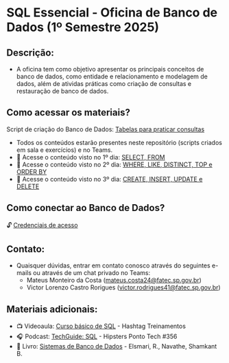 # SQL Essencial - Oficina de Banco de Dados (1º Semestre 2025)

## Descrição:

- A oficina tem como objetivo apresentar os principais conceitos de banco de dados, como entidade e relacionamento e modelagem de dados, além de atividas práticas como criação de consultas e restauração de banco de dados.

## Como acessar os materiais?

Script de criação do Banco de Dados: [Tabelas para praticar consultas](./Script-EMPRESA.sql)
- Todos os conteúdos estarão presentes neste repositório (scripts criados em sala e exercícios) e no Teams.
- 📄 Acesse o conteúdo visto no 1º dia: [SELECT, FROM](./aula1/)
- 📄 Acesse o conteúdo visto no 2º dia: [WHERE, LIKE, DISTINCT, TOP e ORDER BY](./aula2/)
- 📄 Acesse o conteúdo visto no 3º dia: [CREATE, INSERT, UPDATE e DELETE](./aula3/)

## Como conectar ao Banco de Dados?

🔓 [Credenciais de acesso](./Server-config/README.md)

## Contato:

- Quaisquer dúvidas, entrar em contato conosco através do seguintes e-mails ou através de um chat privado no Teams:
  - Mateus Monteiro da Costa (mateus.costa24@fatec.sp.gov.br)
  - Victor Lorenzo Castro Rorigues (victor.rodrigues41@fatec.sp.gov.br)

## Materiais adicionais:

- 📺 Videoaula: [Curso básico de SQL](https://youtube.com/playlist?list=PLpdAy0tYrnKw_F8v6kkEXTeyE33Navv-K&si=O_6i8BwLv84IY9wU) - Hashtag Treinamentos
- 🎧 Podcast: [TechGuide: SQL](https://open.spotify.com/episode/0VKVgHlVtkfWHRQ9xfDiYX) - Hipsters Ponto Tech #356
- 📖 Livro: [Sistemas de Banco de Dados](https://dn720003.ca.archive.org/0/items/sistemas-de-banco-de-dados-ramez-elmasri-shamkant-b.-navathe-z-lib.org/Sistemas%20De%20Banco%20De%20Dados%20%28Ramez%20Elmasri%2C%20Shamkant%20B.%20Navathe%29%20%28z-lib.org%29.pdf) - Elsmari, R., Navathe, Shamkant B.
